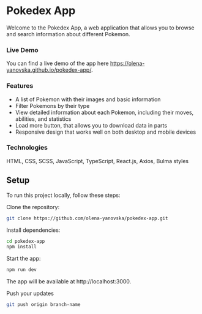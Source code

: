 # Pokedex App
Welcome to the Pokedex App, a web application that allows you to browse and search information about different Pokemon.

### Live Demo
You can find a live demo of the app here https://olena-yanovska.github.io/pokedex-app/.

### Features
- A list of Pokemon with their images and basic information
- Filter Pokemons by their type
- View detailed information about each Pokemon, including their moves, abilities, and statistics
- Load more button, that allows you to download data in parts
- Responsive design that works well on both desktop and mobile devices

### Technologies
HTML, CSS, SCSS, JavaScript, TypeScript, React.js, Axios, Bulma styles

## Setup
To run this project locally, follow these steps:

Clone the repository:
```bash
git clone https://github.com/olena-yanovska/pokedex-app.git
```
Install dependencies:
```bash
cd pokedex-app
npm install
```
Start the app:
```bash
npm run dev
```
The app will be available at http://localhost:3000.

Push your updates
```bash
git push origin branch-name
````
